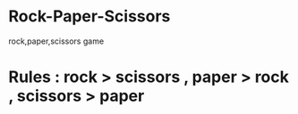 # Rock-Paper-Scissors
rock,paper,scissors game 
# Rules : rock > scissors , paper > rock , scissors > paper
